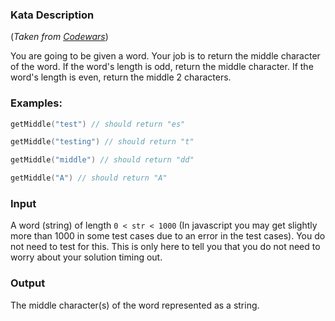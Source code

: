### Kata Description
(*Taken from [Codewars](https://www.codewars.com/kata/56747fd5cb988479af000028)*)

You are going to be given a word. Your job is to return the middle character of the word. If the word's length is odd, return the middle character. If the word's length is even, return the middle 2 characters.

### Examples:
```Swift
getMiddle("test") // should return "es"

getMiddle("testing") // should return "t"

getMiddle("middle") // should return "dd"

getMiddle("A") // should return "A"
```

### Input

A word (string) of length ```0 < str < 1000``` (In javascript you may get slightly more than 1000 in some test cases due to an error in the test cases). You do not need to test for this. This is only here to tell you that you do not need to worry about your solution timing out.

### Output

The middle character(s) of the word represented as a string.

